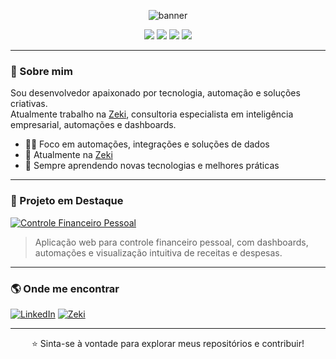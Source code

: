 <p align="center">
  <img src="https://capsule-render.vercel.app/api?type=rect&color=0e1117&height=120&section=header&text=Thiago%20Augusto&fontSize=40&fontColor=fff&desc=Automação%20%7C%20Dados%20%7C%20Soluções%20Inteligentes&descSize=20&descAlign=60" alt="banner"/>
</p>

<div align="center">

<img src="https://img.shields.io/badge/-n8n-FE6A16?logo=n8n&logoColor=fff&style=flat" />
<img src="https://img.shields.io/badge/-Power%20Automate-0066FF?logo=microsoft-power-automate&logoColor=fff&style=flat" />
<img src="https://img.shields.io/badge/-Python-3776AB?logo=python&logoColor=fff&style=flat" />
<img src="https://img.shields.io/badge/-MySQL-4479A1?logo=mysql&logoColor=fff&style=flat" />

</div>

---

### 👋 Sobre mim

Sou desenvolvedor apaixonado por tecnologia, automação e soluções criativas.  
Atualmente trabalho na [Zeki](https://zeki.com.br/), consultoria especialista em inteligência empresarial, automações e dashboards.

- 👨‍💻 Foco em automações, integrações e soluções de dados
- 🤝 Atualmente na [Zeki](https://zeki.com.br/)
- 🌱 Sempre aprendendo novas tecnologias e melhores práticas

---

### 🌟 Projeto em Destaque

[![Controle Financeiro Pessoal](https://img.shields.io/badge/-Controle%20Financeiro%20Pessoal-0e1117?style=for-the-badge&logo=github&logoColor=white)](https://thiago3005.github.io/controle-financeiro/)

> Aplicação web para controle financeiro pessoal, com dashboards, automações e visualização intuitiva de receitas e despesas.

---

### 🌎 Onde me encontrar

[![LinkedIn](https://img.shields.io/badge/-LinkedIn-0e1117?logo=linkedin&logoColor=0A66C2&style=for-the-badge)](https://www.linkedin.com/in/thiago-augusto-6b5b90218/)
[![Zeki](https://img.shields.io/badge/-Zeki-0e1117?logo=google-chrome&logoColor=FE6A16&style=for-the-badge)](https://zeki.com.br/)

---

<div align="center">
  
⭐️ Sinta-se à vontade para explorar meus repositórios e contribuir!

</div> 